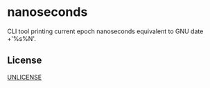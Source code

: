 # nanoseconds

CLI tool printing current epoch nanoseconds equivalent to GNU date +'%s%N'.

## License

[UNLICENSE](UNLICENSE)
